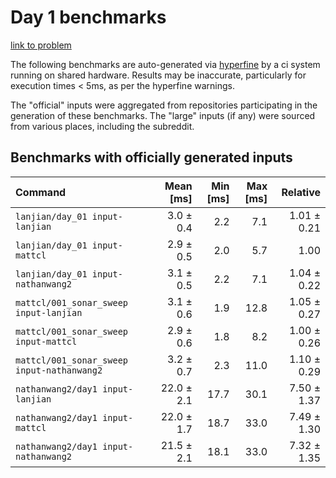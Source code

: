 # Day 1 benchmarks

[link to problem](http://adventofcode.com/2021/day/1)

The following benchmarks are auto-generated via [hyperfine](https://github.com/sharkdp/hyperfine) by a ci system running on shared hardware. Results may be inaccurate, particularly for execution times < 5ms, as per the hyperfine warnings.

The "official" inputs were aggregated from repositories participating in the generation of these benchmarks. The "large" inputs (if any) were sourced from various places, including the subreddit.

## Benchmarks with officially generated inputs
| Command | Mean [ms] | Min [ms] | Max [ms] | Relative |
|:---|---:|---:|---:|---:|
| `lanjian/day_01 input-lanjian` | 3.0 ± 0.4 | 2.2 | 7.1 | 1.01 ± 0.21 |
| `lanjian/day_01 input-mattcl` | 2.9 ± 0.5 | 2.0 | 5.7 | 1.00 |
| `lanjian/day_01 input-nathanwang2` | 3.1 ± 0.5 | 2.2 | 7.1 | 1.04 ± 0.22 |
| `mattcl/001_sonar_sweep input-lanjian` | 3.1 ± 0.6 | 1.9 | 12.8 | 1.05 ± 0.27 |
| `mattcl/001_sonar_sweep input-mattcl` | 2.9 ± 0.6 | 1.8 | 8.2 | 1.00 ± 0.26 |
| `mattcl/001_sonar_sweep input-nathanwang2` | 3.2 ± 0.7 | 2.3 | 11.0 | 1.10 ± 0.29 |
| `nathanwang2/day1 input-lanjian` | 22.0 ± 2.1 | 17.7 | 30.1 | 7.50 ± 1.37 |
| `nathanwang2/day1 input-mattcl` | 22.0 ± 1.7 | 18.7 | 33.0 | 7.49 ± 1.30 |
| `nathanwang2/day1 input-nathanwang2` | 21.5 ± 2.1 | 18.1 | 33.0 | 7.32 ± 1.35 |

